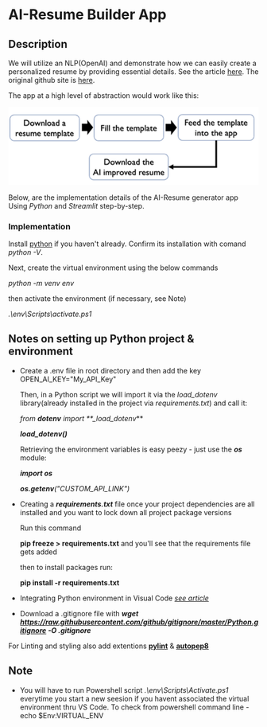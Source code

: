 # AI-Resume Builder App

## Description

We will utilize an NLP(OpenAI) and demonstrate how we can easily create a personalized resume by providing essential details. See the article [here](https://towardsdatascience.com/using-openai-and-python-to-enhance-your-resume-a-step-by-step-guide-e2c1a359e194). The original github site is [here](https://github.com/PieroPaialungaAI/AI_CV_improver?source=post_page-----e2c1a359e194--------------------------------).

The app at a high level of abstraction would work like this:

![image info](/images/flow_chart.png)

Below, are the implementation details of the AI-Resume generator app Using _Python_ and _Streamlit_ step-by-step.

### Implementation

Install [python](https://www.python.org/downloads/) if you haven't already. Confirm its installation with comand _python -V_.

Next, create the virtual environment using the below commands

_python -m venv env_

then activate the environment (if necessary, see Note)

_.\env\Scripts\activate.ps1_

## Notes on setting up Python project & environment

- Create a .env file in root directory and then add the key OPEN_AI_KEY="My_API_Key"

  Then, in a Python script we will import it via the _load_dotenv_ library(already installed in the project via _requirements.txt_) and call it:

  _from **dotenv** import \*\*\_load_dotenv_\*\*

  **_load_dotenv()_**

  Retrieving the environment variables is easy peezy - just use the **_os_** module:

  **_import os_**

  _**os.getenv**("CUSTOM_API_LINK")_

- Creating a _**requirements.txt**_ file once your project dependencies are all installed and you want to lock down all project package versions

  Run this command

  **pip freeze > requirements.txt** and you'll see that the requirements file gets added

  then to install packages run:

  **pip install -r requirements.txt**

- Integrating Python environment in Visual Code _[see article](https://code.visualstudio.com/docs/python/environments)_

- Download a .gitignore file with **_wget https://raw.githubusercontent.com/github/gitignore/master/Python.gitignore -O .gitignore_**

For Linting and styling also add extentions **[pylint](https://marketplace.visualstudio.com/items?itemName=ms-python.pylint)** & **[autopep8](https://marketplace.visualstudio.com/items?itemName=ms-python.autopep8)**

## Note

- You will have to run Powershell script _.\env\Scripts\Activate.ps1_ everytime you start a new seesion if you havent associated the virtual environment thru VS Code. To check from powershell command line - echo $Env:VIRTUAL_ENV
